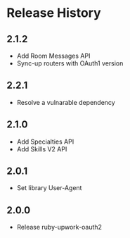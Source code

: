 # Release History

## 2.1.2
* Add Room Messages API
* Sync-up routers with OAuth1 version

## 2.2.1
* Resolve a vulnarable dependency

## 2.1.0
* Add Specialties API
* Add Skills V2 API

## 2.0.1
* Set library User-Agent

## 2.0.0
* Release ruby-upwork-oauth2
